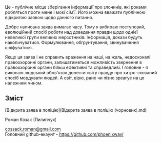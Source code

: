 Це - публічне місце зберігання інформації про злочинів, які роками робляться проти мене і моєї сім'ї. Його можна вважати публічною відкритою заявою щодо данного питання. 

Добре написана заява вимагає часу. Тому я вибираю поступовий, еволюційний спосіб роботи над доведення правди щодо однієї невеликої групи великих мерзотників. Інформація, докази будуть накопичуватися. Формулювання, обгрунтування, звинувачення шліфуватися. 

Якщо ця заява і не справить враження на наші, на жаль, недосконалі правоохоронні органи, залишатиметься можливість звернення в правоохоронні органи більш ефективні та справедливі. І головне - я виконаю людський обов'язок донести світу правду про хитро-схований спосіб мордувати людей. А світ, вірю, рано чи пізно зреагує на це належним чином.

## Зміст
[Відкрита заява в поліцію](Відкрита заява в поліцію (чорновик).md)


 Роман Козак (Пилипчук)

cossack.roman@gmail.com  
Головний github-екаунт - https://github.com/phoenixway/
